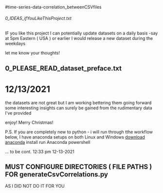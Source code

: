 #time-series-data-correlation_betweenCSVfiles

###### 0_IDEAS_ifYouLikeThisProject.txt
IF you like this project I can potentially update datasets on a daily basis
-say at 5pm Eastern ( USA ) or earlier I would release a new dataset during the weekdays

let me know your thoughts!






## 0_PLEASE_READ_dataset_preface.txt
# 12/13/2021
the datasets are not great but I am working bettering them going forward
some interesting insights can surely be gained from the rudimentary data I've provided

enjoy! Merry Christmas!


P.S. If you are completely new to python - i will run through tthe workflow below, I have anaconda setups on both Linux and Windows
[download anaconda](https://www.anaconda.com/ "anaconda")
install
run Anaconda powershell



 ... to be cont.
12:33 pm 12-13-2021




## MUST CONFIGURE DIRECTORIES ( FILE PATHS ) FOR generateCsvCorrelations.py
AS I DID NOT DO IT FOR YOU

